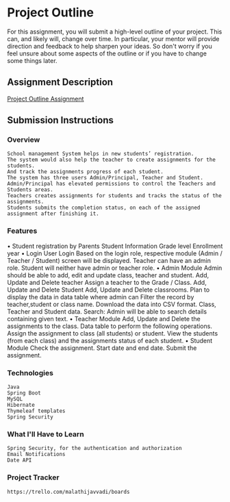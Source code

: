 # Project Outline
For this assignment, you will submit a high-level outline of your project. This can, and likely will, change over time. In particular, your mentor will provide direction and feedback to help sharpen your ideas. So don't worry if you feel unsure about some aspects of the outline or if you have to change some things later.

## Assignment Description
[Project Outline Assignment](https://education.launchcode.org/liftoff/modules/assignments/project-outline)

## Submission Instructions

### Overview
    School management System helps in new students’ registration. 
    The system would also help the teacher to create assignments for the students. 
    And track the assignments progress of each student.
    The system has three users Admin/Principal, Teacher and Student.
    Admin/Principal has elevated permissions to control the Teachers and Students areas.
    Teachers creates assignments for students and tracks the status of the assignments.
    Students submits the completion status, on each of the assigned assignment after finishing it.

### Features
•	Student registration by Parents
        Student Information
        Grade level
        Enrollment year
•	Login
        User Login
        Based on the login role, respective module (Admin / Teacher / Student) screen will be displayed.
            Teacher can have an admin role.
            Student will neither have admin or teacher role.
•	Admin Module
        Admin should be able to add, edit and update class, teacher and student.
        Add, Update and Delete teacher
            Assign a teacher to the Grade / Class.
        Add, Update and Delete Student
        Add, Update and Delete classrooms.
        Plan to display the data in data table where admin can
            Filter the record by teacher,student or class name.
        Download the data into CSV format.
        	Class, Teacher and Student data.
        Search: Admin will be able to search details containing given text.
•	Teacher Module
        Add, Update and Delete the assignments to the class.
        Data table to perform the following operations.
            Assign the assignment to class (all students) or student.
        	View the students (from each class) and the assignments status of each student.
•	Student Module
        Check the assignment.
            Start date and end date.
        Submit the assignment.

### Technologies
   	Java
    Spring Boot
    MySQL
    Hibernate
    Thymeleaf templates
    Spring Security
### What I'll Have to Learn
    Spring Security, for the authentication and authorization
    Email Notifications
    Date API
### Project Tracker
    https://trello.com/malathijavvadi/boards
